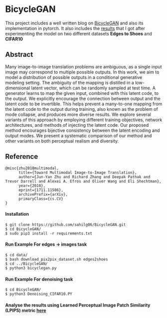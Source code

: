 # BicycleGAN
This project includes a well written blog on [BicycleGAN](/Blog.ipynb) and also its implementation in pytorch. It also includes the [results](BicycleGAN/Results/
) that I got after experimenting the model on two different datasets **Edges to Shoes** and **CIFAR10**

## Abstract
Many image-to-image translation problems are ambiguous, as a single input image may correspond to multiple possible outputs. In this work, we aim to model a distribution of possible outputs in a conditional generative modeling setting. The ambiguity of the mapping is distilled in a low-dimensional latent vector, which can be randomly sampled at test time. A generator learns to map the given input, combined with this latent code, to the output. We explicitly encourage the connection between output and the latent code to be invertible. This helps prevent a many-to-one mapping from the latent code to the output during training, also known as the problem of mode collapse, and produces more diverse results. We explore several variants of this approach by employing different training objectives, network architectures, and methods of injecting the latent code. Our proposed method encourages bijective consistency between the latent encoding and output modes. We present a systematic comparison of our method and other variants on both perceptual realism and diversity.

## Reference

```
@misc{zhu2018multimodal,
      title={Toward Multimodal Image-to-Image Translation}, 
      author={Jun-Yan Zhu and Richard Zhang and Deepak Pathak and Trevor Darrell and Alexei A. Efros and Oliver Wang and Eli Shechtman},
      year={2018},
      eprint={1711.11586},
      archivePrefix={arXiv},
      primaryClass={cs.CV}
}
```

#### Installation
    $ git clone https://github.com/sahilg06/BicycleGAN.git
    $ cd BicycleGAN/
    $ sudo pip3 install -r requirements.txt
    
    
#### Run Example For  edges → images task
```
$ cd data/
$ bash download_pix2pix_dataset.sh edges2shoes
$ cd ../BicycleGAN/
$ python3 bicyclegan.py
```

#### Run Example For denoising task
```
$ cd BicycleGAN/
$ python3 Denoising_CIFAR10.PY
```
#### Analyse the results using Learned Perceptual Image Patch Similarity (LPIPS) metric [here](/BicycleGAN/lpips.ipynb)

